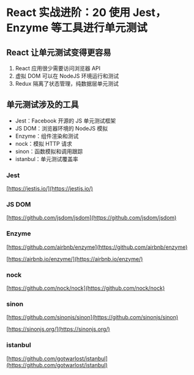 # React 实战进阶：20 使用 Jest，Enzyme 等工具进行单元测试


## React 让单元测试变得更容易

1. React 应用很少需要访问浏览器 API
2. 虚拟 DOM 可以在 NodeJS 环境运行和测试
3. Redux 隔离了状态管理，纯数据层单元测试


## 单元测试涉及的工具

* Jest：Facebook 开源的 JS 单元测试框架
* JS DOM：浏览器环境的 NodeJS 模拟
* Enzyme：组件渲染和测试
* nock：模拟 HTTP 请求
* sinon：函数模拟和调用跟踪
* istanbul：单元测试覆盖率


### Jest

[https://jestjs.io/](https://jestjs.io/)


### JS DOM

[https://github.com/jsdom/jsdom](https://github.com/jsdom/jsdom)



### Enzyme

[https://github.com/airbnb/enzyme](https://github.com/airbnb/enzyme)

[https://airbnb.io/enzyme/](https://airbnb.io/enzyme/)




### nock

[https://github.com/nock/nock](https://github.com/nock/nock)




### sinon

[https://github.com/sinonjs/sinon](https://github.com/sinonjs/sinon)

[https://sinonjs.org/](https://sinonjs.org/)




### istanbul

[https://github.com/gotwarlost/istanbul](https://github.com/gotwarlost/istanbul)
